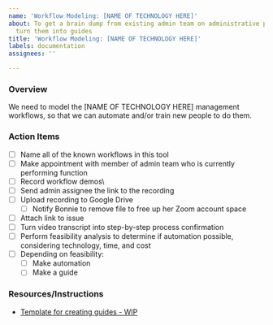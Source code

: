 ```yaml
---
name: 'Workflow Modeling: [NAME OF TECHNOLOGY HERE]'
about: To get a brain dump from existing admin team on administrative processes and
  turn them into guides
title: 'Workflow Modeling: [NAME OF TECHNOLOGY HERE]'
labels: documentation
assignees: ''

---
```


### Overview
We need to model the [NAME OF TECHNOLOGY HERE] management workflows, so that we can automate and/or train new people to do them.

### Action Items
- [ ] Name all of the known workflows in this tool
- [ ] Make appointment with member of admin team who is currently performing function
- [ ] Record workflow demos\
- [ ] Send admin assignee the link to the recording
- [ ] Upload recording to Google Drive
   - [ ] Notify Bonnie to remove file to free up her Zoom account space
- [ ] Attach link to issue
- [ ] Turn video transcript into step-by-step process confirmation
- [ ] Perform feasibility analysis to determine if automation possible, considering technology, time, and cost
- [ ] Depending on feasibility:
   - [ ] Make automation
   - [ ] Make a guide

### Resources/Instructions
- [Template for creating guides - WIP](https://docs.google.com/document/d/1-8gmeC-wnfM8C8fVvmTP1BLA2WfNjKH_XJrHB1OAV6Q/edit)

